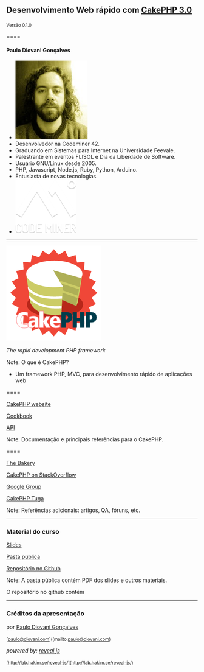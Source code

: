 
## Desenvolvimento Web rápido com [CakePHP 3.0][cake-site]

<small>Versão 0.1.0</small>

[cake-site]: http://cakephp.org/

====
<!-- .slide: class="author" -->

#### Paulo Diovani Gonçalves

* ![avatar](img/avatar-sepia.jpg) <!-- .element: class="pull-right" -->
* Desenvolvedor na Codeminer 42.
* Graduando em Sistemas para Internet na Universidade Feevale.
* Palestrante em eventos FLISOL e Dia da Liberdade de Software.
* Usuário GNU/Linux desde 2005.
* PHP, Javascript, Node.js, Ruby, Python, Arduino.
* Entusiasta de novas tecnologias.
* ![codeminer42](img/codeminer.png) <!-- .element: class="pull-right no-border" -->

----

[![cakephp][cake-logo]][cake-site] <!-- .element: class="no-border" -->

_The rapid development PHP framework_

[cake-logo]: img/cakephp_logo_250_trans.png
[cake-site]: http://cakephp.org/

Note:
O que é CakePHP?

* Um framework PHP, MVC, para desenvolvimento rápido de aplicações web

====

[CakePHP website](http://cakephp.org/) <!-- .element: class="with-url" -->

[Cookbook](http://book.cakephp.org/) <!-- .element: class="with-url" -->

[API](http://api.cakephp.org/) <!-- .element: class="with-url" -->

Note:
Documentação e principais referências para o CakePHP.

====

[The Bakery](http://bakery.cakephp.org/) <!-- .element: class="with-url" -->

[CakePHP on StackOverflow](http://stackoverflow.com/tags/cakephp) <!-- .element: class="with-url" -->

[Google Group](https://groups.google.com/forum/#!forum/cake-php) <!-- .element: class="with-url" -->

[CakePHP Tuga](https://groups.google.com/forum/#!forum/cakephp-pt) <!-- .element: class="with-url" -->

Note:
Referências adicionais: artigos, QA, fóruns, etc.

----

### Material do curso

[Slides](http://slides.diovani.com/slides/curso-cakephp) <!-- .element: class="with-url" -->

[Pasta pública](http://bit.ly/cake30-paulodiovani) <!-- .element: class="with-url" -->

[Repositório no Github](https://github.com/paulodiovani/vagrantfile-cakephp) <!-- .element: class="with-url" -->

Note:
A pasta pública contém PDF dos slides e outros materiais.

O repositório no github contém

----

### Créditos da apresentação

por [Paulo Diovani Gonçalves](mailto:paulo@diovani.com)

<small>[paulo@diovani.com]((mailto:paulo@diovani.com)</small>

_powered by: [reveal.js](http://lab.hakim.se/reveal-js/)_

<small>[http://lab.hakim.se/reveal-js/](http://lab.hakim.se/reveal-js/)</small>
